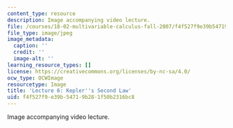 ```yaml
---
content_type: resource
description: Image accompanying video lecture.
file: /courses/18-02-multivariable-calculus-fall-2007/f4f527f9e39b54719b281f50b2316bc8_06.jpg
file_type: image/jpeg
image_metadata:
  caption: ''
  credit: ''
  image-alt: ''
learning_resource_types: []
license: https://creativecommons.org/licenses/by-nc-sa/4.0/
ocw_type: OCWImage
resourcetype: Image
title: 'Lecture 6: Kepler''s Second Law'
uid: f4f527f9-e39b-5471-9b28-1f50b2316bc8
---
```

Image accompanying video lecture.